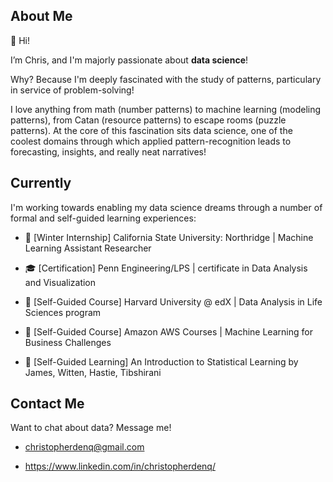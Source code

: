 ## About Me

👋 Hi! 

I’m Chris, and I'm majorly passionate about **data science**!

Why? Because I'm deeply fascinated with the study of patterns, particulary in service of problem-solving!

I love anything from math (number patterns) to machine learning (modeling patterns), from Catan (resource patterns) to escape rooms (puzzle patterns). At the core of this fascination sits data science, one of the coolest domains through which applied pattern-recognition leads to forecasting, insights, and really neat narratives!

## Currently
I'm working towards enabling my data science dreams through a number of formal and self-guided learning experiences:

- 🧪 [Winter Internship] California State University: Northridge | Machine Learning Assistant Researcher

- 🎓 [Certification] Penn Engineering/LPS | certificate in Data Analysis and Visualization

- 🌱 [Self-Guided Course] Harvard University @ edX | Data Analysis in Life Sciences program

- 🌱 [Self-Guided Course] Amazon AWS Courses | Machine Learning for Business Challenges

- 📘 [Self-Guided Learning] An Introduction to Statistical Learning by James, Witten, Hastie, Tibshirani

## Contact Me
Want to chat about data? Message me!
    
   - christopherdenq@gmail.com
   
   - https://www.linkedin.com/in/christopherdenq/
